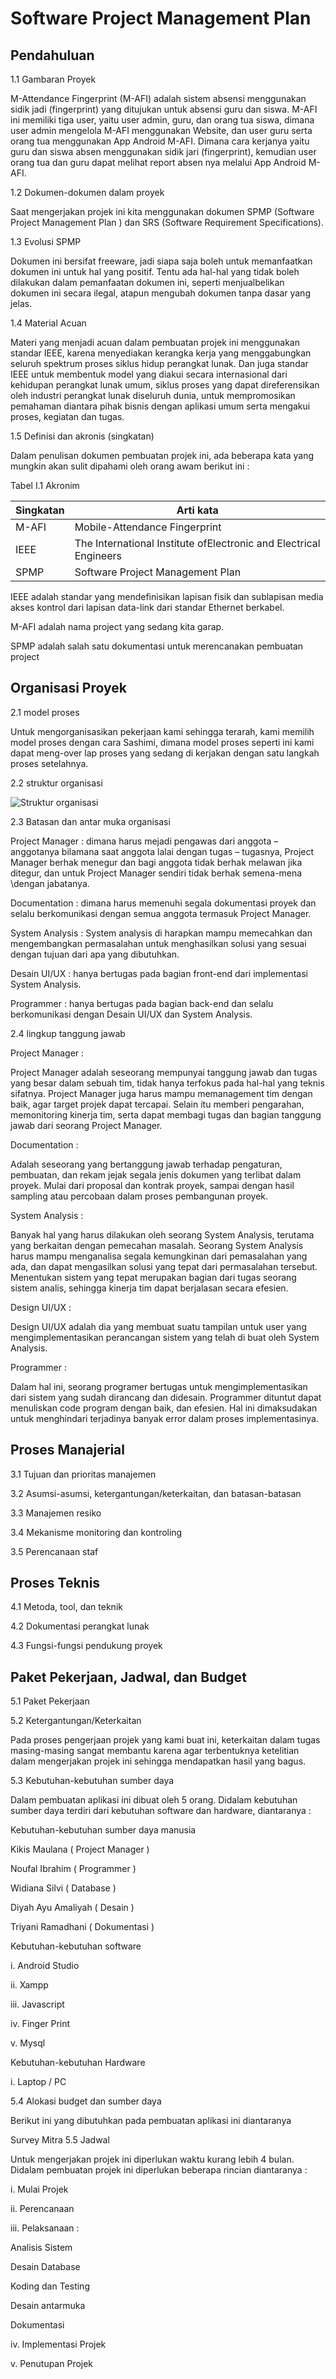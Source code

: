 # Software Project Management Plan #

## Pendahuluan ##
1.1 Gambaran Proyek

M-Attendance Fingerprint (M-AFI) adalah sistem absensi menggunakan sidik jadi (fingerprint) yang ditujukan untuk absensi guru dan siswa. M-AFI ini memiliki tiga user, yaitu user admin, guru, dan orang tua siswa, dimana user admin mengelola M-AFI menggunakan Website, dan user guru serta orang tua menggunakan App Android M-AFI. Dimana cara kerjanya yaitu guru dan siswa absen menggunakan sidik jari (fingerprint), kemudian user orang tua dan guru dapat melihat report absen nya melalui App Android M-AFI.

1.2 Dokumen-dokumen dalam proyek

Saat mengerjakan projek ini kita menggunakan dokumen SPMP (Software Project Management Plan ) dan SRS (Software Requirement Specifications).

1.3 Evolusi SPMP

Dokumen ini bersifat freeware, jadi siapa saja boleh untuk memanfaatkan dokumen ini untuk hal yang positif. Tentu ada hal-hal yang tidak boleh dilakukan dalam pemanfaatan dokumen ini, seperti menjualbelikan dokumen ini secara ilegal, atapun mengubah dokumen tanpa dasar yang jelas.

1.4 Material Acuan

Materi yang menjadi acuan dalam pembuatan projek ini menggunakan standar IEEE, karena menyediakan kerangka kerja yang menggabungkan seluruh spektrum proses siklus hidup perangkat lunak. Dan juga standar IEEE untuk membentuk model yang diakui secara internasional dari kehidupan perangkat lunak umum, siklus proses yang dapat direferensikan oleh industri perangkat lunak diseluruh dunia, untuk mempromosikan pemahaman diantara pihak bisnis dengan aplikasi umum serta mengakui proses, kegiatan dan tugas.

1.5 Definisi dan akronis (singkatan)

Dalam penulisan dokumen pembuatan projek ini, ada beberapa kata yang mungkin akan sulit dipahami oleh orang awam berikut ini :

Tabel I.1 Akronim

| Singkatan | Arti kata |
| --------- | --------- |
| M-AFI |	Mobile-Attendance Fingerprint |
| IEEE |	The International Institute ofElectronic and Electrical Engineers |
| SPMP |	Software Project Management Plan |


IEEE adalah standar yang mendefinisikan lapisan fisik dan sublapisan media akses kontrol dari lapisan data-link dari standar Ethernet berkabel.

M-AFI adalah nama project yang sedang kita garap.

SPMP adalah salah satu dokumentasi untuk merencanakan pembuatan project

## Organisasi Proyek ##

2.1 model proses

Untuk mengorganisasikan pekerjaan kami sehingga terarah, kami memilih model proses dengan cara Sashimi, dimana model proses seperti ini kami dapat meng-over lap proses yang sedang di kerjakan dengan satu langkah proses setelahnya.

2.2 struktur organisasi

![Struktur organisasi](gambar/STRUKTUR.png)

2.3 Batasan dan antar muka organisasi

Project Manager : dimana harus mejadi pengawas dari anggota – anggotanya bilamana
saat anggota lalai dengan tugas – tugasnya, Project Manager berhak menegur dan bagi anggota tidak berhak melawan jika ditegur, dan untuk Project Manager sendiri tidak berhak semena-mena \dengan jabatanya.

Documentation : dimana harus memenuhi segala dokumentasi proyek dan selalu berkomunikasi dengan semua anggota termasuk Project Manager.

System Analysis : System analysis di harapkan mampu memecahkan dan mengembangkan permasalahan untuk menghasilkan solusi yang sesuai dengan tujuan dari apa yang dibutuhkan.

Desain UI/UX : hanya bertugas pada bagian front-end dari implementasi System Analysis.

Programmer : hanya bertugas pada bagian back-end dan selalu berkomunikasi dengan Desain UI/UX dan System Analysis.

2.4 lingkup tanggung jawab

Project Manager :

Project Manager adalah seseorang mempunyai tanggung jawab dan tugas yang besar dalam sebuah tim, tidak hanya terfokus pada hal-hal yang teknis sifatnya. Project Manager juga harus mampu memanagement tim dengan baik, agar target projek dapat tercapai. Selain itu memberi pengarahan, memonitoring kinerja tim, serta dapat membagi tugas dan bagian tanggung jawab dari seorang Project Manager.

Documentation :

Adalah seseorang yang bertanggung jawab terhadap pengaturan, pembuatan, dan rekam jejak segala jenis dokumen yang terlibat dalam proyek.
Mulai dari proposal dan kontrak proyek, sampai dengan hasil sampling atau
percobaan dalam proses pembangunan proyek.

System Analysis :

Banyak hal yang harus dilakukan oleh seorang System Analysis, terutama yang berkaitan dengan pemecahan masalah. Seorang System Analysis harus mampu menganalisa segala kemungkinan dari pemasalahan yang ada, dan dapat mengasilkan solusi yang tepat dari permasalahan tersebut. Menentukan sistem yang
tepat merupakan bagian dari tugas seorang sistem analis, sehingga kinerja tim dapat berjalasan secara efesien.

Design UI/UX :

Design UI/UX adalah dia yang membuat suatu tampilan untuk user yang mengimplementasikan perancangan sistem yang telah di buat oleh System Analysis.


Programmer :

Dalam hal ini, seorang programer bertugas untuk mengimplementasikan dari
sistem yang sudah dirancang dan didesain. Programmer dituntut dapat menuliskan code program dengan baik, dan efesien. Hal ini dimaksudakan untuk menghindari terjadinya banyak error dalam proses implementasinya.


## Proses Manajerial ##

3.1 Tujuan dan prioritas manajemen

3.2 Asumsi-asumsi, ketergantungan/keterkaitan, dan batasan-batasan

3.3 Manajemen resiko

3.4 Mekanisme monitoring dan kontroling

3.5 Perencanaan staf

## Proses Teknis ##

4.1 Metoda, tool, dan teknik

4.2 Dokumentasi perangkat lunak

4.3 Fungsi-fungsi pendukung proyek

## Paket Pekerjaan, Jadwal, dan Budget ##

5.1 Paket Pekerjaan

5.2 Ketergantungan/Keterkaitan

Pada proses pengerjaan projek yang kami buat ini, keterkaitan dalam tugas 
masing-masing sangat membantu karena agar terbentuknya ketelitian dalam mengerjakan projek ini sehingga mendapatkan hasil yang bagus.

5.3 Kebutuhan-kebutuhan sumber daya

Dalam pembuatan aplikasi ini dibuat oleh 5 orang. Didalam kebutuhan sumber daya terdiri dari kebutuhan software dan hardware, diantaranya :

Kebutuhan-kebutuhan sumber daya manusia

Kikis Maulana ( Project Manager )

Noufal Ibrahim ( Programmer )

Widiana Silvi ( Database )

Diyah Ayu Amaliyah ( Desain )

Triyani Ramadhani ( Dokumentasi )

Kebutuhan-kebutuhan software

i. Android Studio

ii. Xampp

iii. Javascript

iv. Finger Print

v. Mysql

Kebutuhan-kebutuhan Hardware

i. Laptop / PC

5.4 Alokasi budget dan sumber daya

Berikut ini yang dibutuhkan pada pembuatan aplikasi ini diantaranya

Survey Mitra
5.5 Jadwal

Untuk mengerjakan projek ini diperlukan waktu kurang lebih 4 bulan. Didalam pembuatan projek ini diperlukan beberapa rincian diantaranya :

i. Mulai Projek

ii. Perencanaan

iii. Pelaksanaan :

Analisis Sistem

Desain Database

Koding dan Testing

Desain antarmuka

Dokumentasi

iv. Implementasi Projek

v. Penutupan Projek